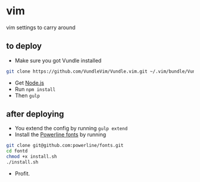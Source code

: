# vim
vim settings to carry around

## to deploy
- Make sure you got Vundle installed
```bash
git clone https://github.com/VundleVim/Vundle.vim.git ~/.vim/bundle/Vundle.vim
```
- Get [Node.js][1]
- Run `npm install`
- Then `gulp`

## after deploying
- You extend the config by running `gulp extend`
- Install the [Powerline fonts][2] by running
```bash
git clone git@github.com:powerline/fonts.git
cd fontd
chmod +x install.sh
./install.sh
```
- Profit.

[1]: https://nodejs.org
[2]: https://powerline.readthedocs.io/en/master/installation/osx.html#vim-installation
